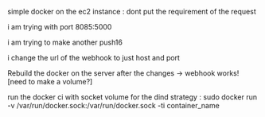 simple docker on the ec2 instance :
dont put the requirement of the request

i am  trying  with port 8085:5000  

i am trying to make another push16

i change the url of the webhook to just host and port 

Rebuild the docker on the server after the changes -> webhook works! [need to make a volume?]

run the docker ci with socket volume for the dind strategy :
sudo docker run -v /var/run/docker.sock:/var/run/docker.sock -ti container_name
